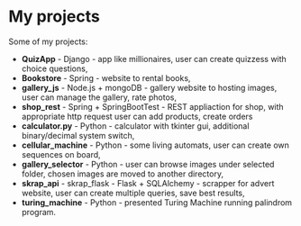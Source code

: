 # My projects
Some of my projects:
* **QuizApp** - Django - app like millionaires, user can create quizzess with choice questions, 
* **Bookstore** - Spring - website to rental books,
* **gallery_js** - Node.js + mongoDB -  gallery website to hosting images, user can manage the gallery, rate photos,
* **shop_rest** - Spring + SpringBootTest - REST appliaction for shop, with appropriate http request user can add products, create orders 
* **calculator.py** - Python - calculator with tkinter gui, additional binary/decimal system switch,
* **cellular_machine** - Python - some living automats, user can create own sequences on board,
* **gallery_selector** - Python - user can browse images under selected folder, chosen images are moved to another directory,
* **skrap_api** - skrap_flask - Flask + SQLAlchemy - scrapper for advert website, user can create multiple queries, save best results,
* **turing_machine** - Python - presented Turing Machine running palindrom program.
